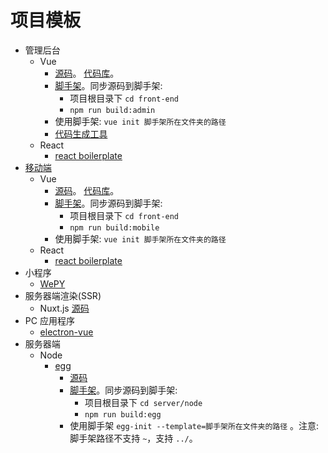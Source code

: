 # 项目模板
* 管理后台
  * Vue
    * [源码](front-end/admin)。 [代码库](https://github.com/iamjoel/admin-codes-collection)。
    * [脚手架](front-end/vue-cli-admin)。同步源码到脚手架:
      * 项目根目录下 `cd front-end`
      * `npm run build:admin`
    * 使用脚手架: `vue init 脚手架所在文件夹的路径`
    * [代码生成工具](https://iamjoel.github.io/admin-fe-generator/src/)
  * React
    * [react boilerplate](https://github.com/react-boilerplate/react-boilerplate)
* [移动端](front-end/mobile)
  * Vue
    * [源码](front-end/mobile)。 [代码库](https://github.com/iamjoel/mobile-codes-collection)。
    * [脚手架](front-end/vue-cli-mobile)。同步源码到脚手架:
      * 项目根目录下 `cd front-end` 
      * `npm run build:mobile`
    * 使用脚手架: `vue init 脚手架所在文件夹的路径`
  * React
    * [react boilerplate](https://github.com/react-boilerplate/react-boilerplate)
* 小程序
  * [WePY](front-end/wepy)
* 服务器端渲染(SSR)
  * Nuxt.js [源码](front-end/nuxt)
* PC 应用程序
  * [electron-vue](https://github.com/SimulatedGREG/electron-vue)
* 服务器端
  * Node
    * [egg](server/node/egg)
      * [源码](server/node/egg)
      * [脚手架](server/node/egg-boilerplate)。同步源码到脚手架:
        * 项目根目录下 `cd server/node` 
        * `npm run build:egg`
      * 使用脚手架 `egg-init --template=脚手架所在文件夹的路径` 。注意: 脚手架路径不支持 `~`，支持 `../`。
